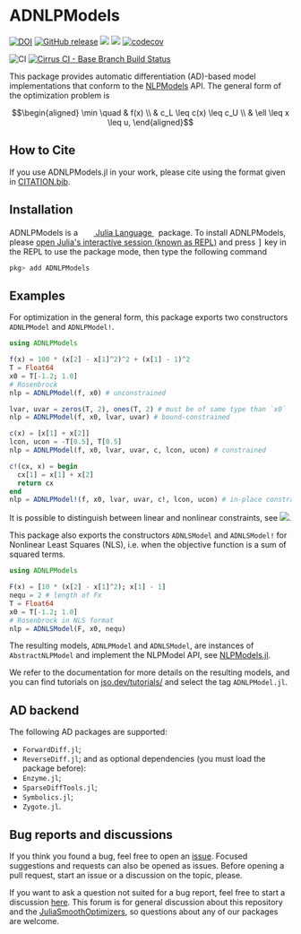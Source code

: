 # ADNLPModels

[![DOI](https://zenodo.org/badge/DOI/10.5281/zenodo.4605982.svg)](https://doi.org/10.5281/zenodo.4605982)
[![GitHub release](https://img.shields.io/github/release/JuliaSmoothOptimizers/ADNLPModels.jl.svg)](https://github.com/JuliaSmoothOptimizers/ADNLPModels.jl/releases/latest)
[![](https://img.shields.io/badge/docs-stable-3f51b5.svg)](https://JuliaSmoothOptimizers.github.io/ADNLPModels.jl/stable)
[![](https://img.shields.io/badge/docs-latest-3f51b5.svg)](https://JuliaSmoothOptimizers.github.io/ADNLPModels.jl/dev)
[![codecov](https://codecov.io/gh/JuliaSmoothOptimizers/ADNLPModels.jl/branch/main/graph/badge.svg)](https://codecov.io/gh/JuliaSmoothOptimizers/ADNLPModels.jl)

![CI](https://github.com/JuliaSmoothOptimizers/ADNLPModels.jl/workflows/CI/badge.svg?branch=main)
[![Cirrus CI - Base Branch Build Status](https://img.shields.io/cirrus/github/JuliaSmoothOptimizers/ADNLPModels.jl?logo=Cirrus%20CI)](https://cirrus-ci.com/github/JuliaSmoothOptimizers/ADNLPModels.jl)

This package provides automatic differentiation (AD)-based model implementations that conform to the [NLPModels](https://github.com/JuliaSmoothOptimizers/ADNLPModels.jl) API.
The general form of the optimization problem is
```math
\begin{aligned}
\min \quad & f(x) \\
& c_L \leq c(x) \leq c_U \\
& \ell \leq x \leq u,
\end{aligned}
```

## How to Cite

If you use ADNLPModels.jl in your work, please cite using the format given in [CITATION.bib](https://github.com/JuliaSmoothOptimizers/ADNLPModels.jl/blob/main/CITATION.bib).

## Installation

<p>
ADNLPModels is a &nbsp;
    <a href="https://julialang.org">
        <img src="https://raw.githubusercontent.com/JuliaLang/julia-logo-graphics/master/images/julia.ico" width="16em">
        Julia Language
    </a>
    &nbsp; package. To install ADNLPModels,
    please <a href="https://docs.julialang.org/en/v1/manual/getting-started/">open
    Julia's interactive session (known as REPL)</a> and press <kbd>]</kbd> key in the REPL to use the package mode, then type the following command
</p>

```julia
pkg> add ADNLPModels
```

## Examples

For optimization in the general form, this package exports two constructors `ADNLPModel` and `ADNLPModel!`.

```julia
using ADNLPModels

f(x) = 100 * (x[2] - x[1]^2)^2 + (x[1] - 1)^2
T = Float64
x0 = T[-1.2; 1.0]
# Rosenbrock
nlp = ADNLPModel(f, x0) # unconstrained

lvar, uvar = zeros(T, 2), ones(T, 2) # must be of same type than `x0`
nlp = ADNLPModel(f, x0, lvar, uvar) # bound-constrained

c(x) = [x[1] + x[2]]
lcon, ucon = -T[0.5], T[0.5]
nlp = ADNLPModel(f, x0, lvar, uvar, c, lcon, ucon) # constrained

c!(cx, x) = begin
  cx[1] = x[1] + x[2]
  return cx
end
nlp = ADNLPModel!(f, x0, lvar, uvar, c!, lcon, ucon) # in-place constrained
```

It is possible to distinguish between linear and nonlinear constraints, see [![](https://img.shields.io/badge/docs-stable-3f51b5.svg)](https://JuliaSmoothOptimizers.github.io/ADNLPModels.jl/stable).

This package also exports the constructors `ADNLSModel` and `ADNLSModel!` for Nonlinear Least Squares (NLS), i.e. when the objective function is a sum of squared terms.

```julia
using ADNLPModels

F(x) = [10 * (x[2] - x[1]^2); x[1] - 1]
nequ = 2 # length of Fx
T = Float64
x0 = T[-1.2; 1.0]
# Rosenbrock in NLS format
nlp = ADNLSModel(F, x0, nequ)
```

The resulting models, `ADNLPModel` and `ADNLSModel`, are instances of `AbstractNLPModel` and implement the NLPModel API, see [NLPModels.jl](https://github.com/JuliaSmoothOptimizers/NLPModels.jl).

We refer to the documentation for more details on the resulting models, and you can find tutorials on [jso.dev/tutorials/](https://jso.dev/tutorials/) and select the tag `ADNLPModel.jl`.

## AD backend

The following AD packages are supported:
- `ForwardDiff.jl`;
- `ReverseDiff.jl`;
and as optional dependencies (you must load the package before):
- `Enzyme.jl`;
- `SparseDiffTools.jl`;
- `Symbolics.jl`;
- `Zygote.jl`.

## Bug reports and discussions

If you think you found a bug, feel free to open an [issue](https://github.com/JuliaSmoothOptimizers/ADNLPModels.jl/issues).
Focused suggestions and requests can also be opened as issues. Before opening a pull request, start an issue or a discussion on the topic, please.

If you want to ask a question not suited for a bug report, feel free to start a discussion [here](https://github.com/JuliaSmoothOptimizers/Organization/discussions). This forum is for general discussion about this repository and the [JuliaSmoothOptimizers](https://github.com/JuliaSmoothOptimizers), so questions about any of our packages are welcome.
